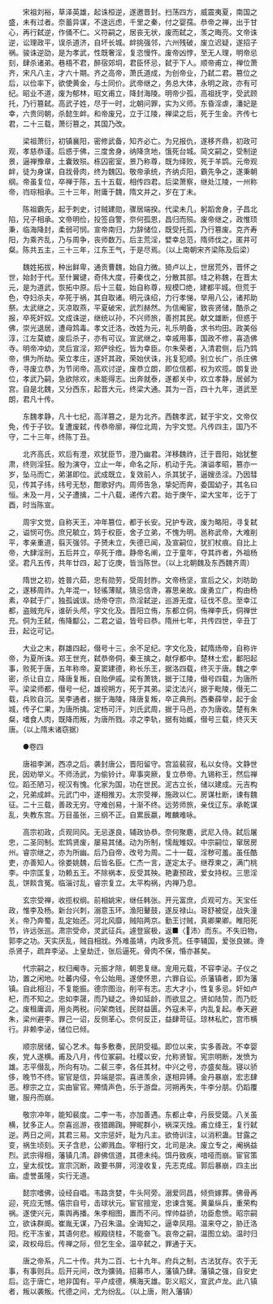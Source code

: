 <!-- { "loadSidebar": true } -->
　　宋祖刘裕，草泽英雄，起诛桓逆，遂邀晋封。扫荡四方，威震夷夏，南国之盛，未有过者。奈蓄异谋，不遑远虑，千里之秦，付之婴孺。恭帝之禅，出于甘心，再行弑逆，作俑不仁。义符嗣之，居丧无状，废而弑之，羡之晦亮。文帝诛逆，讼理政平，误杀道济，自坏长城。衅挑强邻，六州残破，废立迟疑，遂招子祸。骏诛逆劭，是为孝武，性既奢淫，复恣慢忤。废帝凶悖，至无人理，明帝忌刻，肆杀诸弟。巷梧不君，醉宿郊垌，君臣怀忌，弑于下人。顺帝甫立，禅位萧齐，宋凡八主，才六十期。齐之高帝，萧氏道成，为创帝业，乃弑二君。篡位之后，以俭率下，欲使黄金，与土同价。武帝继之，务总大体，永明之政，亦有可纪。昭业不道，废为郁林，昭文甫立，降封海陵。明帝少孤，高祖抚字，受武顾托，乃行篡弑。高武子姓，尽于一时，北朝问罪，实为义师。东昏淫虐，潘妃是幸，六贵同朝，杀懿生衅。和帝废兄，立于江陵，禅梁之后，死于生金。齐传七君，二十三载，萧衍篡之，其国乃改。 

　　梁祖萧衍，初镇襄阳，密修武备，知齐必亡。为兄报仇，遂移齐鼎，初政可观，孝慈恭谨。后惑于佛，三度舍身，纳降贪地，饿死台城。简文嗣之，受制逆景，逼禅豫章，土囊致殒。栋囚密室，景乃称尊，既为绎败，死于羊鹍。元帝观衅，徒为身谋，自戕骨肉，终为魏囚。敬帝承统，齐纳贞阳，霸先争之，遂秉朝纲。帝虽复位，卒禅于陈，五十五载，相传四君。后梁萧察，继处江陵，一州称帝，岿琮相承。三十三年，附庸于魏，隋文并之，岁在丁未。 

　　陈祖霸先，起于刺史，讨贼建勋，骤居端揆。代梁未几，躬蹈舍身，子昌北陷，兄子相承。文帝明俭，投签自警，奈何孤恩，昌归而殒。废帝继之，政惟顼秉，临海降封，柔弱可悯。宣帝南归，力辞储位，既受托孤，乃行篡废。克齐寿阳，为乘齐乱，乃与周争，丧师数万。后主荒淫，嬖幸总范，隋师伐之，匿井可粲。陈共五主，三十三年，江东王气，于是尽焉。（以上南朝宋齐梁陈及后梁） 

　　魏姓拓拔，种出鲜卑，通贡曹魏，始自力微。猗卢以上，世居荒外，晋怀之世，始封于代。至什翼键，奇伟大度，苻秦伐之，分散其部。珪之称魏，在晋太元，是为道武，恢拓中原。后十三载，始自称尊，规模□绝，建都平城。但荒于色，夺妇杀夫，卒死于祸，其自取诸。明元诛绍，力行孝悌，举用八公，诸邦助祭。太武继之，灭凉取燕，平夏破宋，武烈赫然。为信阉宦，致丧贤储，酷杀之报，卒死奸奴。文成诛逆，继统以孙，不兴师旅，善拊其民。献文雄断，但惑于佛，崇光退居，遭母鸩毒。孝文迁洛，改姓为元，礼乐明备，求书均田。政美俗淳，江左莫媲，废后杀子，亦有可议。宣武继之，幸戚用事，国政不修，喜造佛寺。明帝冲幼，灵后宣淫，郑俨徐纥，皆为幸臣。尔朱荣者，入清君侧，后乃鸩帝，惧为所劫。荣立孝庄，遂奸其政，荣始伏诛，兆复犯顺。别立长广，杀庄佛寺，寻废立恭，为节闵帝。高欢讨逆，废恭立朗，即位信都，权为欢揽。朗复逊位，孝武乃嗣，急欲除欢，未能得志。出奔就泰，遂都关中，欢立孝静，居邺为宫。自是北魏，又分西东，起晋大元，终梁大通。其为一百，四十九年，道武至朗，君凡十传。 

　　东魏孝静，凡十七纪，高洋篡之，是为北齐。西魏孝武，弑于宇文，文帝仅免，传于子钦。复遭废弑，传恭帝廓，禅位北周，为宇文觉。凡传四主，国乃不守，二十三年，终陈丁丑。 

　　北齐高氏，欢后有澄，欢犹臣节，澄乃幽君。洋移魏祚，迁于晋阳，始犹整肃，终则淫狂。殷为演夺，立止一年，命名之际，机动于先。演谥孝昭，篡亦一岁，坠马而亡，弟湛即位。武成既立，复效前人，杀其犹子，逼嫂丞淫。乃因彗见，传其子纬，纬号无愁，酣歌好内。周师告急，挚妃而奔，委国幼子，其名曰恒。未及一月，父子遭擒，二十八载，递传六君。始于庚午，梁大宝年，讫于丁酉，时当陈宣。 

　　周宇文觉，自称天王，冲年篡位，都于长安。兄护专政，废为略阳，寻复弑之，谥悯可伤。庶兄毓立，鸩于权臣，舍子立弟，不愧为明。邕称武帝，大难削平，孝亲重道，翦灭强邻。子赟未立，失德已闻，及宣嗣位，犹扪杖痕。自比上帝，大肆淫刑，五后并立，卒死于瘖。静帝名阐，立于童年，夺其祚者，外祖杨坚。君凡五传，共年廿四，起丁讫庚，皆当陈世。（以上北朝魏及东西魏齐周） 

　　隋世之初，姓普六茹，忠有勋劳，受周封胙。文帝杨坚，宣后之父，刘昉助之，遂移周祚。九年混一，轻徭薄赋，猜忌信谗，寡思亲故。废勇立广，构由杨素，卒弑于广，独孤诚误。炀帝夺宗，烝淫弑逆，巡游无度，征伐不息。至幸江都，盗贼充斥，谁斫头颅，宇文化及。晋阳立侑，东都立侗，侑禅李氏，侗禅世充。侗为王弑，侑降酅公，二君之谥，皆号曰恭。隋卅七年，共传四世，辛丑丁丑，起讫可记。 

　　大业之末，群雄四起，僣号十三，余不足纪。字文化及，弑隋炀帝，自称许帝，为夏所诛。郑王世充，弑恭帝侗，秦王擒之，献俘都中。楚林士宏，鄱阳起事，败死于唐，五年称帝。夏窦建德，称长乐王，据洛四载，终灭于唐。魏之李密，杀让自立，降唐复叛，自贻伊戚。梁有萧铣，据于江陵，僣号四载，为唐所平。梁梁师都，僣号一纪，雄视朔方，死于其弟。梁沈法兴，据于毗陵，僣无二载，兵败自沉。吴李通者，据于海陵，降唐复叛，卒正典刑。西秦薛举，起于金城，传子仁果，为唐所擒。定杨可汗，刘氏武周，据于马邑，亦为唐收。楚有朱粲，嗜食人肉，既降而叛，为唐所戮。凉之李轨，据有始臧，僣号三载，终灭天唐。（以上隋末诸窃据） 

　　●卷四 

　　唐祖李渊，西凉之后。袭封唐公，晋阳留守。宫监裴寂，私以女侍。文静世民，因劝举义。不师汤武，为偷铃计。卑事突厥，复立恭帝。九锡称王，然后禅位。蹈丕陋习，视汉有愧。化家为国，功在世民。泥古立长，储以建成。元吉构之，兄弟成衅。元武门中，遂相推刃。太宗受禅，施政以仁。房谋杜断，谏有魏征。二十三载，善政无穷。守难创易，十渐不终。远劳师旅，亲伐辽东。承乾谋乱，失教东宫。万目虽张，三纲不正。自累辰嬴，睢麟难咏。 

　　高宗初政，贞观同风。无忌遂良，辅政协恭。奈何聚麀，武尼入侍。弑后屠忠，二圣同制。宏鸩贤废，屡易其储。动为所制，懦哉雉奴。中宗嗣位，窜居房州。睿宗继之，亦为所幽。后乃自帝，改号为周。二十一载，淫秽可羞。虽任酷吏，亦善知人。徐娄姚魏，后皆名臣。仁杰一言，遂定太子。继荐柬之，满门桃李。中宗匡复，功赖五王。不除祸本，反受其殃。艳妻预政，爱女持权。三思淫乱，饼餤含冤。临淄讨乱，睿宗复立。太平构祸，内禅乃息。 

　　玄宗受禅，收揽权纲。前相姚宋，继任韩张。开元富庶，贞观可方。天宝任政，惟李及杨。新台兴刺，溺意玉环。渔阳鼙鼓，遂反禄山。哥舒被促，战失潼关。帝乃奔蜀，乱定始还。河北风靡，贼陷两京。勤王讨贼，真卿果卿。睢阳死节，许远张巡。肃宗受命，灵武征兵。遽登宸极，返■〈沛〉而东。不失旧物，郭李之功。天实厌乱，贼自相戕。外难虽靖，内政多荒。任李辅国，爱张良娣。谗杀贤子，疏弃李泌。上皇劫迁，张后逼死。骨肉不保，惛亦甚矣。 

　　代宗嗣之，权归阉寺。元振才除，朝恩复继。宠用元载，不容李泌。子仪之功，置之闲地。吐蕃内侵，令公始用。遂使怀恩，六罪自讼。杀藩镇者，即为藩镇。自此相沿，不复能振。德宗图治，削平有志。志大才小，性复多忌。奸如卢杞，而不知之。忠如李晟，而乃疑之。谗如延龄，而欲显之。贤如陆贽，而乃贬之。废租庸调，用炎两税。问架商钱，民财益匮。外寇未平，内乱复起。奉天避朱，梁州避李。罪己一诏，反侧革心。奈何反正，益肆苛征。琼林私贮，宫市横行。非赖李泌，储位已倾。 

　　顺宗居储，留心艺术。每多敷奏，民阴受福。即位以来，实多善政。不幸婴疾，党人遂横。甫及八月，传位冢嗣。社稷以安，允称贤智。宪宗明断，发愤为雄。志平僣乱，所向有功。二裴三李，各任其材。中兴之号，亦盛矣哉。寝以骄侈，晚节不终。宦官是信，异端是崇。喜进羡余，遂相异镈。金丹暴崩，宏志肆恶。穆宗之立，实由宦官。殢情声色，乐于游盘。河朔再失，牛李分朋。仍蹈覆辙，服丹而崩。 

　　敬宗冲年，能知裴度。二李一韦，亦加善遇。东都止幸，丹辰受箴。八关虽横，犹多正人。奈喜巡游，夜猎踢踘。狎昵群小，祸深灭烛。甫立绛王，复行弑逆。两日之间，其君三易。文宗惩奸，耻为凡主。欲倚训注，以消积蛊。甘露之变，祸生顷刻。天子含悲，公卿溅血。宰相行文，北司是决。废立专之，阉祸益烈。武宗得相，藩镇几清。辟佛信道，其德未纯。饵丹致疾，喑哑而崩。宦官策立，皇太叔忱。宣宗沉断，政要书屏，河湟收复，先志克成。郭后暴崩，四主出庙。虚誉虽隆，实行无道。 

　　懿宗嗜佛，设经自唱。韦路贪婪，牛头阿旁。溺爱同昌，倾赀嫁葬。佛骨再迎，死应无憾。僖宗自号，击球状元。宦官擅宠，忠谏含冤。黄巢纵兵，重荣构祸。遂使兴元，乘舆再播。朱李相图，置而不问。悍帅益骄，功臣愈愤。昭宗嗣立，欲诛群阍。崔胤无谋，乃召朱温。全诲知之，逼幸凤翔。温来夺之，胁迁洛阳。纥干冻雀，其语何悲。椒殿绕柱，不能奋飞。哀帝之嗣，温图立幼。温时归梁，政权母后。传禅之际，但乞生全。温卒弑之，罪通于天。 

　　唐之帝系，凡二十传。共为二百、七十九年。府兵之制，古法犹存。农于无事，有事则兵。后开元间，改为彍骑。招募市人，藩镇乃肆。藩镇之强，自安史后。迄于唐亡，地非国有。平卢成德，横海天雄。彰义昭义，宣武卢龙。此八镇者，叛以袭叛。代德之间，尤为纷乱。（以上唐，附入藩镇） 


